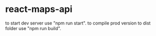 # react-maps-api
to start dev server use "npm run start".
to compile prod version to dist folder use "npm run build".

